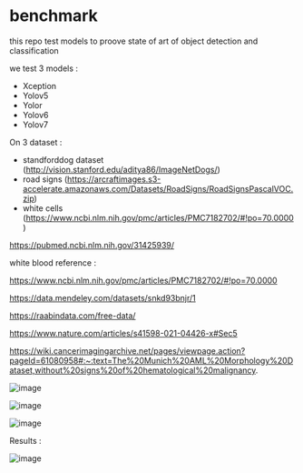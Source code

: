 # benchmark
this repo test models to proove state of art of object detection and classification

we test 3 models :

 - Xception
 - Yolov5
 - Yolor
 - Yolov6
 - Yolov7

On 3 dataset :

 - standforddog dataset (http://vision.stanford.edu/aditya86/ImageNetDogs/)
 - road signs (https://arcraftimages.s3-accelerate.amazonaws.com/Datasets/RoadSigns/RoadSignsPascalVOC.zip)
 - white cells (https://www.ncbi.nlm.nih.gov/pmc/articles/PMC7182702/#!po=70.0000)

https://pubmed.ncbi.nlm.nih.gov/31425939/

white blood reference : 

https://www.ncbi.nlm.nih.gov/pmc/articles/PMC7182702/#!po=70.0000

https://data.mendeley.com/datasets/snkd93bnjr/1

https://raabindata.com/free-data/

https://www.nature.com/articles/s41598-021-04426-x#Sec5

https://wiki.cancerimagingarchive.net/pages/viewpage.action?pageId=61080958#:~:text=The%20Munich%20AML%20Morphology%20Dataset,without%20signs%20of%20hematological%20malignancy.






![image](https://user-images.githubusercontent.com/74118071/166667483-e6e95d1f-90a2-4f2a-a6d2-3a03bde32608.png)

![image](https://user-images.githubusercontent.com/74118071/166667969-e533c13b-5fd8-46c3-a9d7-931f79e61da5.png)

![image](https://user-images.githubusercontent.com/74118071/166668259-26478b8b-7466-4559-978c-6d693204d5cc.png)

Results :

![image](https://user-images.githubusercontent.com/74118071/167155051-b82fd19b-ebfc-4dd6-b2a0-222cd30d4ff8.png)

